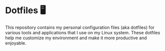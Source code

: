 # Dotfiles 🖥️

This repository contains my personal configuration files (aka dotfiles) for various tools and applications that I use on my Linux system. These dotfiles help me customize my environment and make it more productive and enjoyable.
